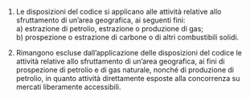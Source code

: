 1. Le disposizioni del codice si applicano alle attività relative allo sfruttamento di un’area geografica, ai seguenti fini: <br>a) estrazione di petrolio, estrazione o produzione di gas; <br>b) prospezione o estrazione di carbone o di altri combustibili solidi.

2. Rimangono escluse dall’applicazione delle disposizioni del codice le attività relative allo sfruttamento di un’area geografica, ai fini di prospezione di petrolio e di gas naturale, nonché di produzione di petrolio, in quanto attività direttamente esposte alla concorrenza su mercati liberamente accessibili.
